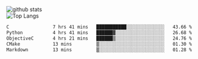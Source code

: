 ![github stats](https://github-readme-stats.vercel.app/api?username=AndreFerreira5&show_icons=true&theme=dark&count_private=true)
<br>
![Top Langs](https://github-readme-stats.vercel.app/api/top-langs/?username=AndreFerreira5&layout=compact&theme=dark)
<br>
<!--START_SECTION:waka-->

```txt
C                7 hrs 41 mins   ███████████░░░░░░░░░░░░░░   43.66 %
Python           4 hrs 41 mins   ██████▓░░░░░░░░░░░░░░░░░░   26.68 %
ObjectiveC       4 hrs 21 mins   ██████▒░░░░░░░░░░░░░░░░░░   24.76 %
CMake            13 mins         ▒░░░░░░░░░░░░░░░░░░░░░░░░   01.30 %
Markdown         13 mins         ▒░░░░░░░░░░░░░░░░░░░░░░░░   01.28 %
```

<!--END_SECTION:waka-->
